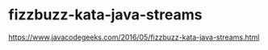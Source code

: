 # fizzbuzz-kata-java-streams

https://www.javacodegeeks.com/2016/05/fizzbuzz-kata-java-streams.html

